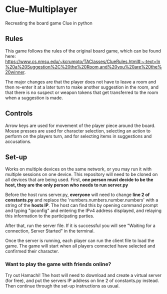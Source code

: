 # Clue-Multiplayer
Recreating the board game Clue in python

## Rules
This game follows the rules of the original board game, which can be found here:
https://www.cs.nmsu.edu/~kcrumpto/TAClasses/ClueRules.html#:~:text=In%20a%20Suggestion%2C%20the%20Room,and%20you%20are%20the%20winner.

The major changes are that the player does not have to leave a room and then re-enter it at a later turn to make another suggestion in the room, 
and that there is no suspect or weapon tokens that get transferred to the room when a suggestion is made.

## Controls
Arrow keys are used for movement of the player piece around the board.
Mouse presses are used for character selection, selecting an action to perform on the players turn, and for selecting items in suggestions and accusations.

## Set-up
Works on multiple devices on the same network, or you may run it with multiple sessions on one device.
This repository will need to be cloned on all devices that are being used.
First, **one person must decide to be the host, they are the only person who needs to run server.py**

Before the host runs server.py, **everyone** will need to change **line 2 of constants.py** and replace the 'numbers.numbers.number.numbers' with a string of the **hosts IP**.
The host can find this by opening command prompt and typing "ipconfig" and entering the IPv4 address displayed, and relaying this information
to the participating parties.

After that, run the server file. If it is successful you will see "Waiting for a connection, Server Started" in the terminal.

Once the server is running, each player can run the client file to load the game.
The game will start when all players connected have selected and confirmed their character. 

### Want to play the game with friends online?
Try out Hamachi! The host will need to download and create a virtual server (for free), and put the servers IP address 
on line 2 of constants.py instead. Then continue through the set-up instructions as usual. 